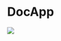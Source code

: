 # DocApp
<a href="https://files.fm/f/jp89djtqr"><img src="https://files.fm/thumb_show.php?i=jp89djtqr"></a>